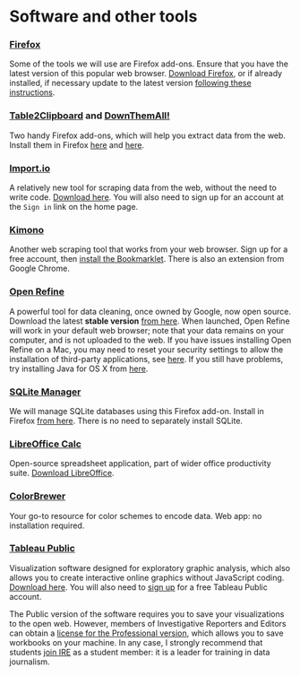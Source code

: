 # Software and other tools

### [Firefox](https://www.mozilla.org/en-US/firefox/new/)

Some of the tools we will use are Firefox add-ons. Ensure that you have the latest version of this popular web browser. [Download Firefox](https://www.mozilla.org/en-US/firefox/all/), or if already installed, if necessary update to the latest version [following these instructions](https://support.mozilla.org/en-US/kb/update-firefox-latest-version).

### [Table2Clipboard](https://addons.mozilla.org/en-US/firefox/addon/dafizilla-table2clipboard/) and [DownThemAll!](https://addons.mozilla.org/en-US/firefox/addon/downthemall/)
Two handy Firefox add-ons, which will help you extract data from the web. Install them in Firefox [here](https://addons.mozilla.org/en-US/firefox/addon/dafizilla-table2clipboard/) and [here](https://addons.mozilla.org/en-US/firefox/addon/downthemall/).

### [Import.io](https://import.io/)
A relatively new tool for scraping data from the web, without the need to write code. [Download here](https://import.io/download/osx). You will also need to sign up for an account at the `Sign in` link on the home page.

### [Kimono](https://www.kimonolabs.com/)
Another web scraping tool that works from your web browser. Sign up for a free account, then [install the Bookmarklet](https://www.kimonolabs.com/learn/getstarted). There is also an extension from Google Chrome.

### [Open Refine](http://openrefine.org/)
A powerful tool for data cleaning, once owned by Google, now open source. Download the latest **stable version** [from here](http://openrefine.org/download.html). When launched, Open Refine will work in your default web browser; note that your data remains on your computer, and is not uploaded to the web. If you have issues installing Open Refine on a Mac, you may need to reset your security settings to allow the installation of third-party applications, see [here](https://github.com/OpenRefine/OpenRefine/issues/590). If you still have problems, try installing Java for OS X from [here](https://support.apple.com/kb/DL1572?locale=en_US).

### [SQLite Manager](https://addons.mozilla.org/en-US/firefox/addon/sqlite-manager/)
We will manage SQLite databases using this Firefox add-on. Install in Firefox [from here](https://addons.mozilla.org/en-US/firefox/addon/sqlite-manager/). There is no need to separately install SQLite.

### [LibreOffice Calc](http://www.libreoffice.org/discover/calc/)

Open-source spreadsheet application, part of wider office productivity suite. [Download LibreOffice](http://www.libreoffice.org/download/libreoffice-fresh/).

### [ColorBrewer](http://colorbrewer2.org/)
Your go-to resource for color schemes to encode data. Web app: no installation required.

### [Tableau Public](http://www.tableausoftware.com/public/)
Visualization software designed for exploratory graphic analysis, which also allows you to create interactive online graphics without JavaScript coding. [Download here](http://www.tableausoftware.com/public/download). You will also need to [sign up](https://public.tableausoftware.com/auth/signup) for a free Tableau Public account.

The Public version of the software requires you to save your visualizations to the open web. However, members of Investigative Reporters and Editors can obtain a [license for the Professional version](http://), which allows you to save workbooks on your machine. In any case, I strongly recommend that students [join IRE](http://www.ire.org/membership/apply/) as a student member: it is a leader for training in data journalism.


